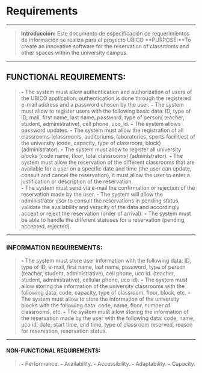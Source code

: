 # Requirements
___
> **Introducción:** Este documento de especificación de requerimientos de información se realiza para el proyecto UBICO
> **PURPOSE:**To create an innovative software for the reservation of classrooms and other spaces within the university campus.
___
## FUNCTIONAL REQUIREMENTS:
> **-** The system must allow authentication and authorization of users of the UBICO application; authentication is done through the registered e-mail address and a password chosen by the user. 
> **-** The system must allow to register users with the following basic data:
ID, type of ID, mail, first name, last name, password, type of person( teacher, student, administrative), cell phone, uco_id.
> **-** The system allows password updates.
> **-** The system must allow the registration of all classrooms (classrooms, auditoriums, laboratories, sports facilities) of the university (code, capacity, type of classroom, block) (administrator).
> **-** The system must allow to register all university blocks (code name, floor, total classrooms) (administrator).
> **-** The system must allow the reservation of the different classrooms that are available for a user on a specific date and time (the user can update, consult and cancel the reservation), it must allow the user to enter a justification or description of the reservation.      
> **-** The system must send via e-mail the confirmation or rejection of the reservation made by the user.
> **-** The system will allow the administrator user to consult the reservations in pending status, validate the availability and veracity of the data and accordingly accept or reject the reservation (order of arrival).
> **-** The system must be able to handle the different statuses for a reservation (pending, accepted, rejected).
___
### INFORMATION REQUIREMENTS:
> **-** The system must store user information with the following data: ID, type of ID, e-mail, first name, last name, password, type of person (teacher, student, administrative), cell phone, uco id.
(teacher, student, administrative), cellular phone, uco id).
> **-** The system must allow storing the information of the university classrooms with the following data: code, capacity, type of classroom, floor, block, etc.
> **-** The system must allow to store the information of the university blocks with the following data: code, name, floor, number of classrooms, etc.
> **-** The system must allow storing the information of the reservation made by the user with the following data: code, name, uco id, date, start time, end time, type of classroom reserved, reason for reservation, reservation status.
___
#### NON-FUNCTIONAL REQUIREMENTS:
> **-** Performance.
> **-** Availability.
> **-** Accessibility.
> **-** Adaptability.
> **-** Capacity.


















